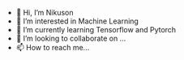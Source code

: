 - 👋 Hi, I’m Nikuson
- 👀 I’m interested in Machine Learning
- 🌱 I’m currently learning Tensorflow and Pytorch
- 💞️ I’m looking to collaborate on ...
- 📫 How to reach me...

<!---
Nikuson123/Nikuson123 is a ✨ special ✨ repository because its `README.md` (this file) appears on your GitHub profile.
You can click the Preview link to take a look at your changes.
--->
